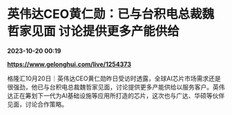 # 英伟达CEO黄仁勋：已与台积电总裁魏哲家见面 讨论提供更多产能供给

**2023-10-20 00:19**

**https://www.gelonghui.com/live/1254373**

格隆汇10月20日｜英伟达CEO黄仁勋昨日受访时透露，全球AI芯片市场需求还是很强劲，他已与台积电总裁魏哲家见面，讨论提供更多产能供给以服务客户。英伟达正在筹划下一代为AI基础设施等应用所打造的芯片，这次也与广达、华硕等伙伴见面，讨论合作策略。